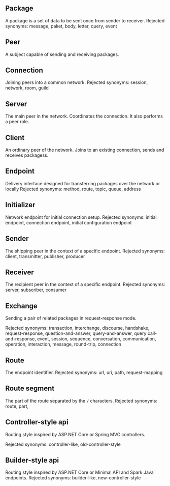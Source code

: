## Package

A package is a set of data to be sent once from sender to receiver.
Rejected synonyms: message, paket, body, letter, query, event

## Peer

A subject capable of sending and receiving packages.

## Connection

Joining peers into a common network.
Rejected synonyms: session, network, room, guild

## Server

The main peer in the network. Coordinates the connection. It also performs a peer role.

## Client

An ordinary peer of the network. Joins to an existing connection, sends and receives packagess.

## Endpoint

Delivery interface designed for transferring packages over the network or locally
Rejected synonyms: method, route, topic, queue, address

## Initializer

Network endpoint for initial connection setup.
Rejected synonyms: initial endpoint, connection endpoint, initial configuration endpoint

## Sender

The shipping peer in the context of a specific endpoint.
Rejected synonyms: client, transmitter, publisher, producer

## Receiver

The recipient peer in the context of a specific endpoint.
Rejected synonyms: server, subscriber, consumer

## Exchange

Sending a pair of related packages in request-response mode.

Rejected synonyms: transaction, interchange, discourse, handshake, request-response, question-and-answer,
query-and-answer, query call-and-response, event, session, sequence, conversation, communication, operation,
interaction, message, round-trip, connection

## Route

The endpoint identifier.
Rejected synonyms: url, uri, path, request-mapping

## Route segment

The part of the route separated by the `/` characters.
Rejected synonyms: route, part,

## Controller-style api

Routing style inspired by ASP.NET Core or Spring MVC controllers.

Rejected synonyms: controller-like, old-controller-style

## Builder-style api

Routing style inspired by ASP.NET Core or Minimal API and Spark Java endpoints.
Rejected synonyms: builder-like, new-controller-style
